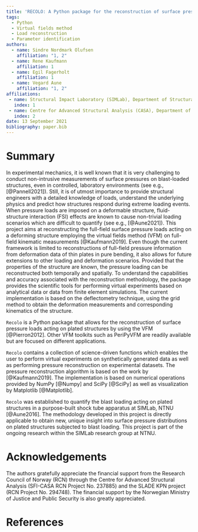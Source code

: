 ```yaml
---
title: 'RECOLO: A Python package for the reconstruction of surface pressure loads from kinematic fields using the virtual fields method'
tags:
  - Python
  - Virtual fields method
  - Load reconstruction
  - Parameter identification
authors:
  - name: Sindre Nordmark Olufsen
    affiliation: "1, 2"
  - name: Rene Kaufmann
    affiliation: 1
  - name: Egil Fagerholt
    affiliation: 1
  - name: Vegard Aune
    affiliation: "1, 2"
affiliations:
 - name: Structural Impact Laboratory (SIMLab), Department of Structural Engineering, NTNU - Norwegian University of Science and Technology, Trondheim, Norway
   index: 1
 - name: Centre for Advanced Structural Analysis (CASA), Department of Structural Engineering, NTNU - Norwegian University of Science and Technology, Trondheim, Norway
   index: 2
date: 13 September 2021
bibliography: paper.bib
---
```


# Summary
In experimental mechanics, it is well known that it is very challenging to conduct non-intrusive measurements of surface pressures on blast-loaded structures, even in controlled, laboratory environments (see e.g., [@Pannell2021]). Still, it is of utmost importance to provide structural engineers with a detailed knowledge of loads, understand the underlying physics and predict how structures respond during extreme loading events. When pressure loads are imposed on a deformable structure, fluid-structure interaction (FSI) effects are known to cause non-trivial loading scenarios which are difficult to quantify (see e.g., [@Aune2021]).
This project aims at reconstructing the full-field surface pressure loads acting on a deforming structure employing the virtual fields method (VFM) on full-field kinematic measurements [@Kaufmann2019].
Even though the current framework is limited to reconstructions of full-field pressure information from deformation data of thin plates in pure bending, it also allows for future extensions to other loading and deformation scenarios.
Provided that the properties of the structure are known,
the pressure loading can be reconstructed both temporally and spatially. To understand the capabilities and accuracy
associated with the reconstruction methodology, the package provides the scientific tools for performing virtual experiments based on analytical data or data from finite element simulations. The current implementation is based on the deflectometry technique, using the grid method to obtain the deformation measurements and corresponding kinematics of the structure.

``Recolo`` is a Python package that allows for the reconstruction of surface pressure loads acting on plated structures by using the VFM [@Pierron2012].
Other VFM toolkits such as PeriPyVFM are readily available but are focused on different applications.

``Recolo`` contains a collection of science-driven functions which enables the user to perform virtual experiments on synthetically generated data as well
 as performing pressure reconstruction on experimental datasets. The pressure reconstruction algorithm is based on the work by [@Kaufmann2019].
The implementation is based on numerical operations provided by NumPy [@Numpy] and SciPy [@SciPy] as well as visualization by Matplotlib [@Matplotlib].

``Recolo`` was established to quantify the blast loading acting on plated structures in a purpose-built shock tube apparatus at SIMLab, NTNU [@Aune2016]. The methodology developed in this project is directly applicable to obtain new, unique insight into surface pressure distributions on plated structures subjected to blast loading. This project is part of the ongoing research within the SIMLab research group at NTNU.

# Acknowledgements
The authors gratefully appreciate the financial support from the Research Council of Norway (RCN) through the Centre for Advanced Structural Analysis (SFI-CASA RCN Project No. 237885) and the SLADE KPN project (RCN Project No. 294748). The financial support by the Norwegian Ministry of Justice and Public Security is also greatly appreciated.

# References